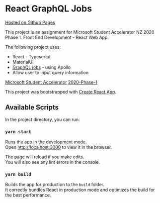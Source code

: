 # React GraphQL Jobs

[Hosted on Github Pages](http://scorpionknifes.github.io/React-GraphQL)

This project is an assignment for Microsoft Student Accelerator NZ 2020 Phase 1.
Front End Development - React Web App.

The following project uses:
- React - Typescript
- MaterialUI
- [GraphQL jobs](https://api.graphql.jobs/) - using Apollo
- Allow user to input query information

[Microsoft Student Accelerator](http://aka.ms/nzmsawebsite)
[2020-Phase-1](https://github.com/NZMSA/2020-Phase-1)


This project was bootstrapped with [Create React App](https://github.com/facebook/create-react-app).

## Available Scripts

In the project directory, you can run:

### `yarn start`

Runs the app in the development mode.<br />
Open [http://localhost:3000](http://localhost:3000) to view it in the browser.

The page will reload if you make edits.<br />
You will also see any lint errors in the console.

### `yarn build`

Builds the app for production to the `build` folder.<br />
It correctly bundles React in production mode and optimizes the build for the best performance.
